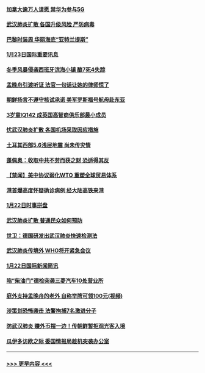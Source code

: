 #### [加拿大逾万人请愿 禁华为参与5G](../pages/prog202/a102759553.md?t=01240544) 
#### [武汉肺炎扩散 各国升级风险 严防病毒](../pages/prog202/a102759400.md?t=01240544) 
#### [巴黎时装周 华丽海底“亚特兰提斯”](../pages/prog202/a102759217.md?t=01240544) 
#### [1月23日国际重要讯息](../pages/prog202/a102759199.md?t=01240544) 
#### [冬季风暴侵袭西班牙滨海小镇 酿7死4失踪](../pages/prog202/a102759119.md?t=01240544) 
#### [孟晚舟引渡听证 法官一句话让她的律师慌了](../pages/prog202/a102759060.md?t=01240544) 
#### [朝鲜扬言不遵守核试承诺 美军罗斯福号航母赴东亚](../pages/prog202/a102759001.md?t=01240544) 
#### [3岁童IQ142 成英国高智商俱乐部最小成员](../pages/prog202/a102758990.md?t=01240544) 
#### [忧武汉肺炎扩散 各国机场采取因应措施](../pages/prog202/a102758911.md?t=01240544) 
#### [土耳其西部5.6浅层地震 尚未传灾情](../pages/prog202/a102758903.md?t=01240544) 
#### [蓬佩奥：收取中共不劳而获之财 恐适得其反](../pages/prog202/a102758889.md?t=01240544) 
#### [【禁闻】美中协议弱化WTO 重塑全球贸易体系](../pages/prog202/a102758790.md?t=01240544) 
#### [港首爆高度怀疑确诊病例 经大陆高铁来港](../pages/prog202/a102758613.md?t=01240544) 
#### [1月22日时事拼盘](../pages/prog202/a102758615.md?t=01240544) 
#### [武汉肺炎扩散 普通民众如何预防](../pages/prog202/a102758504.md?t=01240544) 
#### [世卫：德国研发出武汉肺炎快速检测法](../pages/prog202/a102758495.md?t=01240544) 
#### [武汉肺炎传境外 WHO将开紧急会议](../pages/prog202/a102758437.md?t=01240544) 
#### [1月22日国际新闻简讯](../pages/prog202/a102758231.md?t=01240544) 
#### [陷“柴油门”德检突袭三菱汽车10处营业所](../pages/prog202/a102758165.md?t=01240544) 
#### [庭外支持孟晚舟的老外 自称举牌可领100元(视频)](../pages/prog202/a102758092.md?t=01240544) 
#### [涉策划恐怖袭击 法警拘捕7名激进分子](../pages/prog202/a102758069.md?t=01240544) 
#### [防武汉肺炎 赚外币摆一边！传朝鲜暂拒观光客入境](../pages/prog202/a102758019.md?t=01240544) 
#### [瓜伊多访欧之际 委国情报局趁机突袭办公室](../pages/prog202/a102757999.md?t=01240544) 

----
#### [ >>> 更早内容 <<< ](../indexes/prog202-earlier.md)
